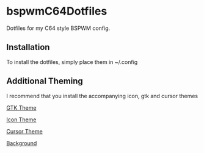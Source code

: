 # bspwmC64Dotfiles
Dotfiles for my C64 style BSPWM config.

## Installation
To install the dotfiles, simply place them in ~/.config

## Additional Theming
I recommend that you install the accompanying icon, gtk and cursor themes

[GTK Theme](https://www.pling.com/p/2067565/)

[Icon Theme](https://www.pling.com/p/2067562/)

[Cursor Theme](https://www.pling.com/p/999732/)

[Background](https://www.pling.com/p/2067568/)
